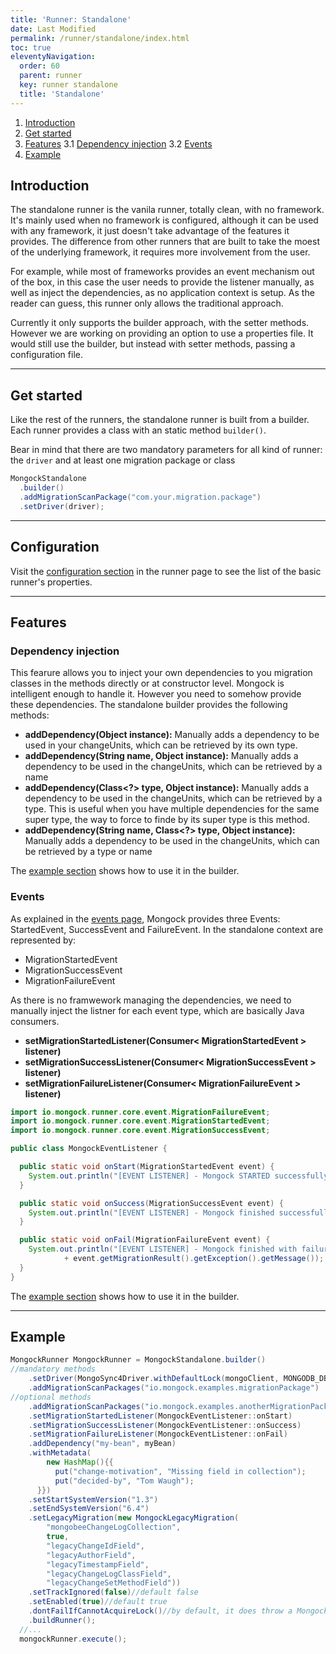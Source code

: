 ```yaml
---
title: 'Runner: Standalone' 
date: Last Modified 
permalink: /runner/standalone/index.html
toc: true
eleventyNavigation:
  order: 60 
  parent: runner
  key: runner standalone
  title: 'Standalone'
---
```

1. [Introduction](#introduction)
2. [Get started](#get-started)
3. [Features](#features)
   3.1 [Dependency injection](#dependency-injection)
   3.2 [Events](#events)
4. [Example](#example)

## Introduction
The standalone runner is the vanila runner, totally clean, with no framework. It's mainly used when no framework is configured, although it can be used with any framework, it just doesn't take advantage of the features it provides. The difference from other runners that are built to take the moest of the underlying framework, it requires more involvement from the user. 

For example, while most of frameworks provides an event mechanism out of the box, in this case the user needs to provide the listener manually, as well as inject the dependencies, as no application context is setup. As the reader can guess, this runner only allows the traditional approach.

Currently it only supports the builder approach, with the setter methods. However we are working on providing an option to use a properties file. It would still use the builder, but instead with setter methods, passing a configuration file.
______________________________________

## Get started
Like the rest of the runners, the standalone runner is built from a builder. Each runner provides a class with an static method `builder()`.

Bear in mind that there are two mandatory parameters for all kind of runner: the `driver` and at least one migration package or class
```java
MongockStandalone
  .builder()
  .addMigrationScanPackage("com.your.migration.package")
  .setDriver(driver);
```
______________________________________

## Configuration
Visit the [configuration section](/runner#configuration) in the runner page to see the list of the basic runner's properties.
______________________________________

## Features
### Dependency injection
 This fearure allows you to inject your own dependencies to you migration classes in the methods directly or at constructor level. Mongock is intelligent enough to handle it. However you need to somehow provide these dependencies. The standalone builder provides the following methods:

 - **addDependency(Object instance):** Manually adds a dependency to be used in your changeUnits, which can be retrieved by its own type.
 - **addDependency(String name, Object instance):** Manually adds a dependency to be used in the  changeUnits, which can be retrieved by a name
 - **addDependency(Class<?> type, Object instance):** Manually adds a dependency to be used in the  changeUnits, which can be retrieved by a type. This is useful when you have multiple dependencies for the same super type, the way to force to finde by its super type is this method.
 - **addDependency(String name, Class<?> type, Object instance):** Manually adds a dependency to be used in the  changeUnits, which can be retrieved by a type or name

The [example section](#example) shows how to use it in the builder.

### Events
As explained in the [events page](/events), Mongock provides three Events: StartedEvent, SuccessEvent and FailureEvent. In the standalone context are represented by:
- MigrationStartedEvent
- MigrationSuccessEvent
- MigrationFailureEvent

As there is no framwework managing the dependencies, we need to manually inject the listner for each event type, which are basically Java consumers.
- **setMigrationStartedListener(Consumer< MigrationStartedEvent >  listener)**
- **setMigrationSuccessListener(Consumer< MigrationSuccessEvent > listener)**
- **setMigrationFailureListener(Consumer< MigrationFailureEvent > listener)**

```java 
import io.mongock.runner.core.event.MigrationFailureEvent;
import io.mongock.runner.core.event.MigrationStartedEvent;
import io.mongock.runner.core.event.MigrationSuccessEvent;

public class MongockEventListener {

  public static void onStart(MigrationStartedEvent event) {
    System.out.println("[EVENT LISTENER] - Mongock STARTED successfully");
  }

  public static void onSuccess(MigrationSuccessEvent event) {
    System.out.println("[EVENT LISTENER] - Mongock finished successfully");
  }

  public static void onFail(MigrationFailureEvent event) {
    System.out.println("[EVENT LISTENER] - Mongock finished with failures: "
            + event.getMigrationResult().getException().getMessage());
  }
}
```

The [example section](/runner/standalone#example) shows how to use it in the builder.
______________________________________

## Example
```java
MongockRunner MongockRunner = MongockStandalone.builder()
//mandatory methods
    .setDriver(MongoSync4Driver.withDefaultLock(mongoClient, MONGODB_DB_NAME))
    .addMigrationScanPackages("io.mongock.examples.migrationPackage")
//optional methods
    .addMigrationScanPackages("io.mongock.examples.anotherMigrationPackage")
    .setMigrationStartedListener(MongockEventListener::onStart)
    .setMigrationSuccessListener(MongockEventListener::onSuccess)
    .setMigrationFailureListener(MongockEventListener::onFail)
    .addDependency("my-bean", myBean)
    .withMetadata(
        new HashMap(){{
          put("change-motivation", "Missing field in collection");
          put("decided-by", "Tom Waugh");
      }})
    .setStartSystemVersion("1.3")
    .setEndSystemVersion("6.4")    
    .setLegacyMigration(new MongockLegacyMigration(
        "mongobeeChangeLogCollection", 
        true, 
        "legacyChangeIdField", 
        "legacyAuthorField", 
        "legacyTimestampField", 
        "legacyChangeLogClassField", 
        "legacyChangeSetMethodField"))
    .setTrackIgnored(false)//default false
    .setEnabled(true)//default true
    .dontFailIfCannotAcquireLock()//by default, it does throw a MongockException
    .buildRunner();
  //...
  mongockRunner.execute();

```